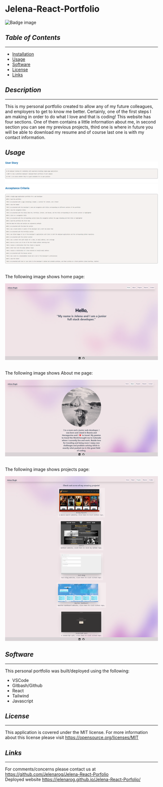 # **Jelena-React-Portfolio**
![Badge image](https://img.shields.io/badge/license-MIT-green)


## *Table of Contents*
 ___
  - [Installation](#description)
  - [Usage](#usage)
  - [Software](#software)
  - [License](#license)
  - [Links](#links)

## *Description*
___
This is my personal portfolio created to allow any of my future colleagues, and employers to get to know me better. Certainly, one of the first steps I am making in order to do what I love and that is coding! This website has four sections. One of them  contains a little information about me, in second section you can see my previous projects, third one is where in future you will be able to download my resume and of course last one is with my contact information.
## *Usage*
![User-story](././src/Images/User-story.png)

<br>
The following image shows home page:


![Home](././src/Images/Home-page-portfolio.png)

<br>
The following image shows About me page:


![About-me](././src/Images/About-me.png)

<br>
The following image shows projects page:


![About-me](././src/Images/Projects.png)

## *Software*
___
This personal portfolio was built/deployed using the following:
- VSCode
- Gitbash/Github
- React
- Tailwind
- Javascript

## *License*
___
This application is covered under the MIT license.
For more information about this license please visit https://opensource.org/licenses/MIT

## *Links*
___
For comments/concerns please contact us at https://github.com/Jelenarog/Jelena-React-Porfolio </br>
Deployed website https://jelenarog.github.io/Jelena-React-Porfolio/


